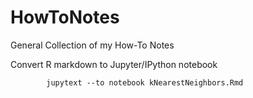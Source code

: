 # HowToNotes
General Collection of my How-To Notes


Convert R markdown to Jupyter/IPython notebook

```
        jupytext --to notebook kNearestNeighbors.Rmd
```

